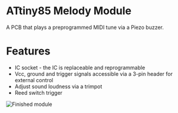 # ATtiny85 Melody Module

A PCB that plays a preprogrammed MIDI tune via a Piezo buzzer.

# Features

* IC socket - the IC is replaceable and reprogrammable
* Vcc, ground and trigger signals accessible via a 3-pin header for external control
* Adjust sound loudness via a trimpot
* Reed switch trigger

![Finished module]()
